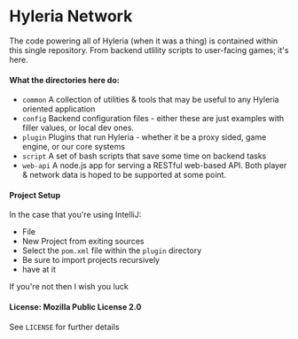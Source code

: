 # Hyleria Network

The code powering all of Hyleria (when it was a thing) is contained within this single repository. From backend utlility scripts to user-facing games; it's here.

#### What the directories here do:

 - `common` A collection of utilities & tools that may be useful to any Hyleria oriented application
 - `config` Backend configuration files - either these are just examples with filler values, or local dev ones.
 - `plugin` Plugins that run Hyleria - whether it be a proxy sided, game engine, or our core systems
 - `script` A set of bash scripts that save some time on backend tasks
 - `web-api` A node.js app for serving a RESTful web-based API. Both player & network data is hoped to be supported at some point.

#### Project Setup

In the case that you're using IntelliJ:
 - File
 - New Project from exiting sources
 - Select the `pom.xml` file within the `plugin` directory
 - Be sure to import projects recursively
 - have at it

If you're not then I wish you luck


#### License: Mozilla Public License 2.0

See `LICENSE` for further details
